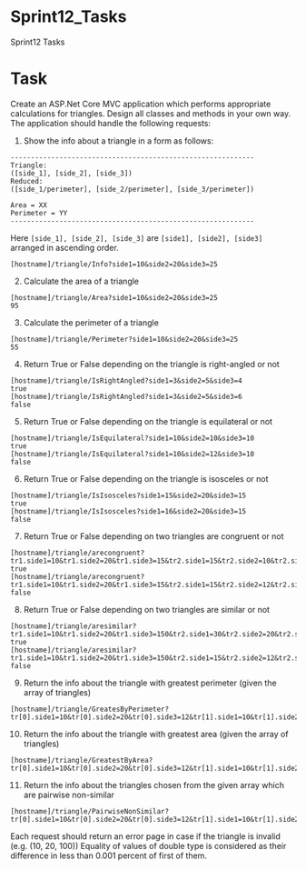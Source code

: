 # Sprint12_Tasks
Sprint12 Tasks

# Task

Create an ASP.Net Core MVC application which performs appropriate calculations for triangles.
Design all classes and methods in your own way.
The application should handle the following requests: 

1. Show the info about a triangle in a form as follows:
```
------------------------------------------------------------
Triangle:
([side_1], [side_2], [side_3])
Reduced:
([side_1/perimeter], [side_2/perimeter], [side_3/perimeter])

Area = XX
Perimeter = YY
------------------------------------------------------------
```
Here `[side_1], [side_2], [side_3]` are `[side1], [side2], [side3]` arranged in ascending order.
```
[hostname]/triangle/Info?side1=10&side2=20&side3=25
```



2. Calculate the area of a triangle
```
[hostname]/triangle/Area?side1=10&side2=20&side3=25
95
```

3. Calculate the perimeter of a triangle
```
[hostname]/triangle/Perimeter?side1=10&side2=20&side3=25
55
```

4. Return True or False depending on the triangle is right-angled or not 
```
[hostname]/triangle/IsRightAngled?side1=3&side2=5&side3=4
true
[hostname]/triangle/IsRightAngled?side1=3&side2=5&side3=6
false
```

5. Return True or False depending on the triangle is equilateral or not 
```
[hostname]/triangle/IsEquilateral?side1=10&side2=10&side3=10
true
[hostname]/triangle/IsEquilateral?side1=10&side2=12&side3=10
false
```

6. Return True or False depending on the triangle is isosceles or not 
```
[hostname]/triangle/IsIsosceles?side1=15&side2=20&side3=15
true
[hostname]/triangle/IsIsosceles?side1=16&side2=20&side3=15
false
```

7. Return True or False depending on two triangles are congruent or not
```
[hostname]/triangle/arecongruent?tr1.side1=10&tr1.side2=20&tr1.side3=15&tr2.side1=15&tr2.side2=10&tr2.side3=20
true
[hostname]/triangle/arecongruent?tr1.side1=10&tr1.side2=20&tr1.side3=15&tr2.side1=15&tr2.side2=12&tr2.side3=20
false
```

8. Return True or False depending on two triangles are similar or not
```
[hostname]/triangle/aresimilar?tr1.side1=10&tr1.side2=20&tr1.side3=150&tr2.side1=30&tr2.side2=20&tr2.side3=40
true
[hostname]/triangle/aresimilar?tr1.side1=10&tr1.side2=20&tr1.side3=150&tr2.side1=15&tr2.side2=12&tr2.side3=20
false
```

9. Return the info about the triangle with greatest perimeter (given the array of triangles)
```
[hostname]/triangle/GreatesByPerimeter?tr[0].side1=10&tr[0].side2=20&tr[0].side3=12&tr[1].side1=10&tr[1].side2=20&tr[1].side3=25&tr[2].side1=10&tr[2].side2=18&tr[2].side3=22
```

10. Return the info about the triangle with greatest area (given the array of triangles)
```
[hostname]/triangle/GreatestByArea?tr[0].side1=10&tr[0].side2=20&tr[0].side3=12&tr[1].side1=10&tr[1].side2=20&tr[1].side3=25&tr[2].side1=10&tr[2].side2=18&tr[2].side3=22
```

11. Return the info about the triangles chosen from the given array which are pairwise non-similar
```
[hostname]/triangle/PairwiseNonSimilar?tr[0].side1=10&tr[0].side2=20&tr[0].side3=12&tr[1].side1=10&tr[1].side2=20&tr[1].side3=25&tr[2].side1=10&tr[2].side2=18&tr[2].side3=22
```

Each request should return an error page in case if the triangle is invalid (e.g. (10, 20, 100))
Equality of values of double type is considered as their difference in less than 0.001 percent of first of them.


